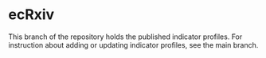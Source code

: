 # ecRxiv
This branch of the repository holds the published indicator profiles. For instruction about adding or updating indicator profiles, see the main branch.
